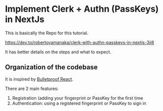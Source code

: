 # Implement Clerk + Authn (PassKeys) in NextJs

This is basically the Repo for this tutorial.

https://dev.to/robertoyamanaka/clerk-with-authn-passkeys-in-nextjs-3ji8

It has better details on the steps and what to expect.

## Organization of the codebase
It is inspired by [Bulletproof React]( https://github.com/alan2207/bulletproof-react).

There are 2 main features: 
1. Registration (adding your fingerprint or PassKey for the first time
2. Authentication: using a registered fingerprint or PassKey to sign in
